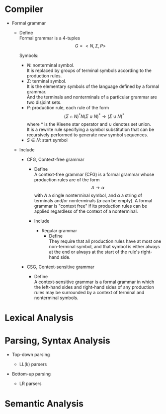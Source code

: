 # **Compiler**

* Formal grammar
  - Define  
    Formal grammar is a 4-tuples
    $$G = <N, \Sigma, P>$$

    Symbols:
    - $N$: nonterminal symbol.   
      It is replaced by groups of terminal symbols according to the production rules.
    - $\Sigma$: terminal symbol.  
      It is the elementary symbols of the language defined by a formal grammar.  
      And the terminals and nonterminals of a particular grammar are two disjoint sets.
    - $P$: production rule, each rule of the form
      $$(\Sigma \cap N)^* N (\Sigma \cup N)^* \to (\Sigma \cup N)^*$$
      where $*$ is the Kleene star operator and $\cup$ denotes set union.  
      It is a rewrite rule specifying a symbol substitution that can be recursively performed to generate new symbol sequences.
    - $S \in N$: start symbol

  - Include
    * CFG, Context-free grammar
      - Define  
        A context-free grammar (CFG) is a formal grammar whose production rules are of the form
          $$A \to \alpha$$
        with $A$ a single nonterminal symbol, and $\alpha$ a string of terminals and/or nonterminals ($\alpha$ can be empty). 
        A formal grammar is "context free" if its production rules can be applied regardless of the context of a nonterminal. 

      - Include
        * Regular grammar
          - Define  
            They require that all production rules have at most one non-terminal symbol, and that symbol is either always at the end or always at the start of the rule's right-hand side.

    * CSG, Context-sensitive grammar
      - Define  
        A context-sensitive grammar is a formal grammar in which the left-hand sides and right-hand sides of any production rules may be surrounded by a context of terminal and nonterminal symbols.

# Lexical Analysis

# Parsing, Syntax Analysis

* Top-down parsing
  * LL(k) parsers

* Bottom-up parsing
  * LR parsers

# Semantic Analysis

